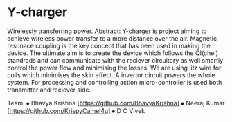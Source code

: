 # Y-charger
Wirelessly transferring power.
Abstract:
Y-charger is project aiming to achieve wireless power transfer to a more distance over the air. Magnetic resonace coupling is the key concept that has been used in making the device. The ultimate aim is to create the device which follows the QI(chei) standrads and can communicate with the reciever circuitory as well smartly control the power flow and minimising the losses. We are using litz wire for coils which minimises the skin effect. A invertor circuit powers the whole system. For processing and controlling action micro-controller is used both transmitter and reciever side.

Team:
⦁	Bhavya Krishna [https://github.com/BhavyaKrishna]
⦁	Neeraj Kumar [https://github.com/KrispyCamel4u]
⦁	D C Vivek
